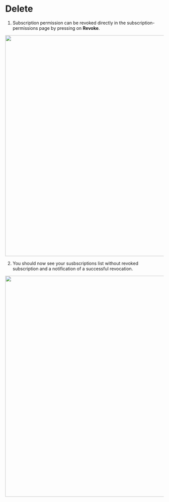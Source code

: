 # Delete

1. Subscription permission can be revoked directly in the subscription-permissions page by pressing on **Revoke**.
  <img style="width: 700px" src="./assets/step-1.png" />

2. You should now see your susbscriptions list without revoked subscription and a notification of a successful revocation.
<img style="width: 700px" src="./assets/step-2.png" />
